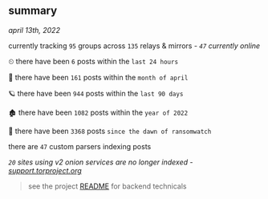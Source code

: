 
## summary
_april 13th, 2022_

currently tracking `95` groups across `135` relays & mirrors - _`47` currently online_

⏲ there have been `6` posts within the `last 24 hours`

🦈 there have been `161` posts within the `month of april`

🪐 there have been `944` posts within the `last 90 days`

🏚 there have been `1082` posts within the `year of 2022`

🦕 there have been `3368` posts `since the dawn of ransomwatch`

there are `47` custom parsers indexing posts

_`20` sites using v2 onion services are no longer indexed - [support.torproject.org](https://support.torproject.org/onionservices/v2-deprecation/)_

> see the project [README](https://github.com/thetanz/ransomwatch#ransomwatch--) for backend technicals
